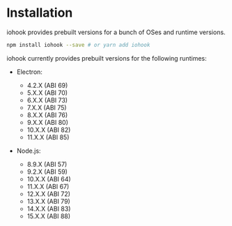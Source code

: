 # Installation

iohook provides prebuilt versions for a bunch of OSes and runtime versions.

```bash
npm install iohook --save # or yarn add iohook
```

iohook currently provides prebuilt versions for the following runtimes:

- Electron:
  - 4.2.X (ABI 69)
  - 5.X.X (ABI 70)
  - 6.X.X (ABI 73)
  - 7.X.X (ABI 75)
  - 8.X.X (ABI 76)
  - 9.X.X (ABI 80)
  - 10.X.X (ABI 82)
  - 11.X.X (ABI 85)

- Node.js:
  - 8.9.X (ABI 57)
  - 9.2.X (ABI 59)
  - 10.X.X (ABI 64)
  - 11.X.X (ABI 67)
  - 12.X.X (ABI 72)
  - 13.X.X (ABI 79)
  - 14.X.X (ABI 83)
  - 15.X.X (ABI 88)
